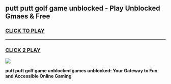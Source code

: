 
## putt putt golf game unblocked - Play Unblocked Gmaes & Free
<h3>
<a href="https://premium.freeplayer.one?title=putt_putt_golf_game_unblocked&ref=19F">CLICK TO PLAY</a></h3>
<hr>

<h3>
<a href="https://premium.freeplayer.one?title=putt_putt_golf_game_unblocked&ref=19F">CLICK 2 PLAY</a>
  
</h3>

<a href="https://premium.freeplayer.one?title=putt_putt_golf_game_unblocked&ref=19F/"><img src="https://clearcache.store/games.png"></a>


**putt putt golf game unblocked games unblocked: Your Gateway to Fun and Accessible Online Gaming**
